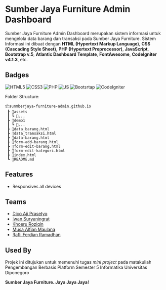 # Sumber Jaya Furniture Admin Dashboard
Sumber Jaya Furniture Admin Dashboard merupakan sistem informasi untuk mengelola data barang dan transaksi pada Sumber Jaya Furniture. Sistem Informasi ini dibuat dengan **HTML (Hypertext Markup Language)**, **CSS (Cascading Style Sheet)**, **PHP (Hypertext Preprocessor)**, **JavaScript**, **Bootstrap v.5**, **Atlantic Dashboard Template**, **FontAwesome**, **CodeIgniter v4.1.3**,  etc.

## Badges

![HTML5](https://img.shields.io/badge/HTML5-E34F26?style=for-the-badge&logo=html5&logoColor=white)
![CSS3](https://img.shields.io/badge/CSS3-1572B6?style=for-the-badge&logo=css3&logoColor=white)
![PHP](https://img.shields.io/badge/PHP-777BB4?style=for-the-badge&logo=php&logoColor=white)
![JS](https://img.shields.io/badge/JavaScript-F7DF1E?style=for-the-badge&logo=javascript&logoColor=black)
![Bootsrtap](https://img.shields.io/badge/Bootstrap-563D7C?style=for-the-badge&logo=bootstrap&logoColor=white)
![CodeIgniter](https://img.shields.io/badge/Codeigniter-E34F26?style=for-the-badge&logo=codeigniter&logoColor=white)

Folder Structure:

```
📦summberjaya-furniture-admin.github.io
 ┣ 📂assets
 ┃ ┗ 📂...
 ┣ 📂demo1
 ┃ ┗ 📂...
 ┣ 📜data_barang.html
 ┣ 📜data_transaksi.html
 ┣ 📜data-barang.html
 ┣ 📜form-add-barang.html
 ┣ 📜form-edit-barang.html
 ┣ 📜form-edit-kategori.html
 ┣ 📜index.html
 ┗ 📜README.md
```

## Features

- Responsives all devices

## Teams

- [Dico Aji Prasetyo](https://github.com/DicoAji)
- [Iwan Suryaningrat](https://github.com/iwansuryaningrat)
- [Khoeru Roziqin](https://github.com/roziqinkhoeru)
- [Musa Alfian Maulana](https://github.com/musaalfian)
- [Rafli Ferdian Ramadhan](https://github.com/RafliFerdian25)

## Used By

Projek ini ditujukan untuk memenuhi tugas *mini project* pada matakuliah Pengembangan Berbasis Platform Semester 5 Informatika Universitas Diponegoro

**Sumber Jaya Furniture. Jaya Jaya Jaya!**
